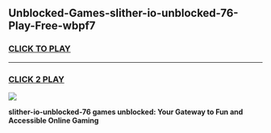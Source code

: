 
## Unblocked-Games-slither-io-unblocked-76-Play-Free-wbpf7
<h3>
<a href="https://premium76.site?title=slither-io-unblocked-76&ref=23A">CLICK TO PLAY</a></h3>
<hr>

<h3>
<a href="https://premium76.site?title=slither-io-unblocked-76&ref=23A">CLICK 2 PLAY</a>
  
</h3>

<a href="https://premium76.site?title=slither-io-unblocked-76&ref=23A"><img src="https://clearcache.store/games.png"></a>


**slither-io-unblocked-76 games unblocked: Your Gateway to Fun and Accessible Online Gaming**
